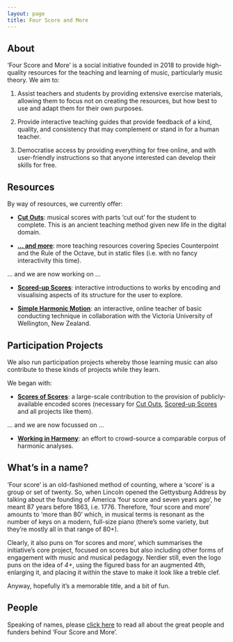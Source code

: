 ```yaml
---
layout: page
title: Four Score and More
---
```


## About

‘Four Score and More’ is a social initiative founded in 2018 to provide high-quality resources for the teaching and learning of music, particularly music theory. We aim to:

1. Assist teachers and students by providing extensive exercise materials, allowing them to focus not on creating the resources, but how best to use and adapt them for their own purposes.

2. Provide interactive teaching guides that provide feedback of a kind, quality, and consistency that may complement or stand in for a human teacher.

3. Democratise access by providing everything for free online, and with user-friendly instructions so that anyone interested can develop their skills for free.

## Resources

By way of resources, we currently offer:

* [**Cut Outs**](/cut-outs): musical scores with parts ‘cut out’ for the student to complete. This
is an ancient teaching method given new life in the digital domain.

* [**... and more**](/and-more): more teaching resources covering Species Counterpoint and the Rule of the Octave, but in static files (i.e. with no fancy interactivity this time).

... and we are now working on ...

* [**Scored-up Scores**](/scored-up-scores): interactive introductions to works by encoding and
visualising aspects of its structure for the user to explore.

* [**Simple Harmonic Motion**](/simple-harmonic-motion): an interactive, online teacher of basic conducting
technique in collaboration with the Victoria University of Wellington, New Zealand.

## Participation Projects

We also run participation projects whereby those learning music can also contribute to these kinds of projects while they learn.

We began with:
* [**Scores of Scores**](/scores-of-scores): a large-scale contribution to the provision of publicly-available encoded scores (necessary for [Cut Outs](/cut-outs), [Scored-up Scores](/scored-up-scores) and all projects like them).

... and we are now focussed on ...
* [**Working in Harmony**](/working-in-harmony): an effort to crowd-source a comparable corpus of harmonic analyses.

## What’s in a name?

‘Four score’ is an old-fashioned method of counting, where a ‘score’ is a group or set of twenty. So, when Lincoln opened the Gettysburg Address by talking about the founding of America ‘four score and seven years ago’, he meant 87 years before 1863, i.e. 1776. Therefore, ‘four score and more’ amounts to ‘more than 80’ which, in musical terms is resonant as the number of keys on a modern, full-size piano (there’s some variety, but they’re mostly all in that range of 80+).

Clearly, it also puns on ‘for scores and more’, which summarises the initiative’s core project, focused on scores but also including other forms of engagement with music and musical pedagogy. Nerdier still, even the logo puns on the idea of _4+_, using the figured bass for an augmented 4th, enlarging it, and placing it within the stave to make it look like a treble clef.

Anyway, hopefully it’s a memorable title, and a bit of fun.

## People

Speaking of names, please [click here](/people) to read all about the great people and funders behind ‘Four Score and More’.
